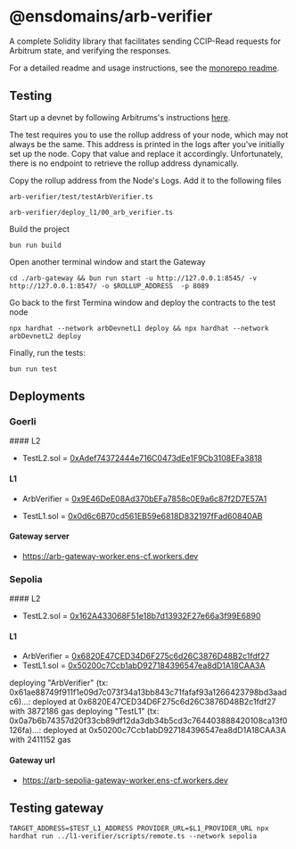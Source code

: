 # @ensdomains/arb-verifier

A complete Solidity library that facilitates sending CCIP-Read requests for Arbitrum state, and verifying the responses.

For a detailed readme and usage instructions, see the [monorepo readme](https://github.com/ensdomains/evmgateway/tree/main).

## Testing

Start up a devnet by following Arbitrums's instructions [here](https://docs.arbitrum.io/node-running/how-tos/local-dev-node).

The test requires you to use the rollup address of your node, which may not always be the same. This address is printed in the logs after you've initially set up the node. Copy that value and replace it accordingly. Unfortunately, there is no endpoint to retrieve the rollup address dynamically.

Copy the rollup address from the Node's Logs. Add it to the following files

```
arb-verifier/test/testArbVerifier.ts
```

```
arb-verifier/deploy_l1/00_arb_verifier.ts
```

Build the project

```
bun run build
```

Open another terminal window and start the Gateway

```
cd ./arb-gateway && bun run start -u http://127.0.0.1:8545/ -v http://127.0.0.1:8547/ -o $ROLLUP_ADDRESS  -p 8089
```

Go back to the first Termina window and deploy the contracts to the test node

```
npx hardhat --network arbDevnetL1 deploy && npx hardhat --network arbDevnetL2 deploy
```

Finally, run the tests:

```
bun run test
```

## Deployments

### Goerli

#### L2

- TestL2.sol = [0xAdef74372444e716C0473dEe1F9Cb3108EFa3818](https://goerli.arbiscan.io/address/0xAdef74372444e716C0473dEe1F9Cb3108EFa3818#code)

#### L1

- ArbVerifier = [0x9E46DeE08Ad370bEFa7858c0E9a6c87f2D7E57A1](https://goerli.etherscan.io/address/0x9E46DeE08Ad370bEFa7858c0E9a6c87f2D7E57A1#code)

- TestL1.sol = [0x0d6c6B70cd561EB59e6818D832197fFad60840AB](https://goerli.etherscan.io/address/0x0d6c6B70cd561EB59e6818D832197fFad60840AB#code)

#### Gateway server

- https://arb-gateway-worker.ens-cf.workers.dev


### Sepolia

#### L2

- TestL2.sol = [0x162A433068F51e18b7d13932F27e66a3f99E6890](https://api-sepolia.arbiscan.io/address/0x162A433068F51e18b7d13932F27e66a3f99E6890#code)

#### L1

- ArbVerifier = [0x6820E47CED34D6F275c6d26C3876D48B2c1fdf27](https://sepolia.etherscan.io/address/0x6820E47CED34D6F275c6d26C3876D48B2c1fdf27#code)
- TestL1.sol = [0x50200c7Ccb1abD927184396547ea8dD1A18CAA3A](https://sepolia.etherscan.io/address/0x50200c7Ccb1abD927184396547ea8dD1A18CAA3A#code)

deploying "ArbVerifier" (tx: 0x61ae88749f911f1e09d7c073f34a13bb843c71fafaf93a1266423798bd3aadc6)...: deployed at 0x6820E47CED34D6F275c6d26C3876D48B2c1fdf27 with 3872186 gas
deploying "TestL1" (tx: 0x0a7b6b74357d20f33cb89df12da3db34b5cd3c764403888420108ca13f0126fa)...: deployed at 0x50200c7Ccb1abD927184396547ea8dD1A18CAA3A with 2411152 gas

#### Gateway url

- https://arb-sepolia-gateway-worker.ens-cf.workers.dev

## Testing gateway

```
TARGET_ADDRESS=$TEST_L1_ADDRESS PROVIDER_URL=$L1_PROVIDER_URL npx hardhat run ../l1-verifier/scripts/remote.ts --network sepolia
```